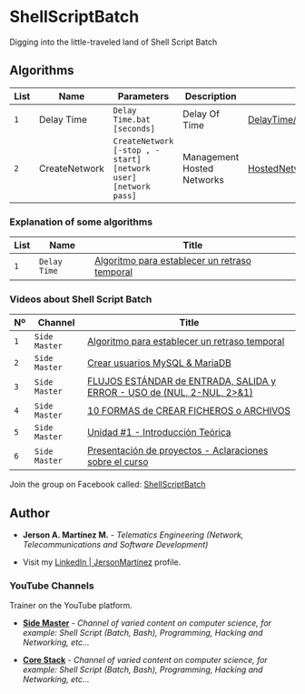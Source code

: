 # ShellScriptBatch
Digging into the little-traveled land of Shell Script Batch

## Algorithms
|List | Name   | Parameters       | Description       | Path      |
|----- | ------- | -------------------- | ----------------- | ----------------- |
|`1` | Delay Time | `Delay Time.bat [seconds]` | Delay Of Time    | [DelayTime/Delay Time.bat](https://github.com/SideMasterGM/ShellScriptBatch/blob/master/DelayTime/Delay%20Time.bat)  |
|`2` | CreateNetwork | `CreateNetwork [-stop , -start] [network user] [network pass]`   | Management Hosted Networks | [HostedNetwork/CreateNetwork.bat](https://github.com/SideMasterGM/ShellScriptBatch/blob/master/HostedNetwork/CreateNetwork.bat) |


### Explanation of some algorithms
| List   | Name       | Title       |
| ------- | -------------------- | ----------------- |
| `1` | `Delay Time` | [Algoritmo para establecer un retraso temporal](https://www.youtube.com/watch?v=8ZbUf64YN6M&t=2s)    |

### Videos about Shell Script Batch
| Nº   | Channel       | Title       |
| ------- | -------------------- | ----------------- |
| `1` | `Side Master` | [Algoritmo para establecer un retraso temporal](https://www.youtube.com/watch?v=8ZbUf64YN6M&t=2s)    |
| `2` | `Side Master` | [Crear usuarios MySQL & MariaDB](https://youtu.be/GrecnRQpMnk?list=PLpsXSRL10eXNkr6CsO31iizYiqRS0GHcS) |
| `3` | `Side Master` | [FLUJOS ESTÁNDAR de ENTRADA, SALIDA y ERROR - USO de (NUL, 2-NUL, 2>&1)](https://youtu.be/MXOWbDTW21k?list=PLpsXSRL10eXNkr6CsO31iizYiqRS0GHcS) |
| `4` | `Side Master` | [10 FORMAS de CREAR FICHEROS o ARCHIVOS](https://youtu.be/rHKcUdUoa8s?list=PLpsXSRL10eXNkr6CsO31iizYiqRS0GHcS) |
| `5` | `Side Master` | [Unidad #1 - Introducción Teórica](https://youtu.be/nkxmd9eRu3A?list=PLpsXSRL10eXNkr6CsO31iizYiqRS0GHcS) |
| `6` | `Side Master` | [Presentación de proyectos - Aclaraciones sobre el curso](https://youtu.be/uG6ugZ43aM4?list=PLpsXSRL10eXNkr6CsO31iizYiqRS0GHcS) |

Join the group on Facebook called: [ShellScriptBatch](https://www.facebook.com/groups/ShellScriptBatch/)

## Author
* **Jerson A. Martínez M.** - *Telematics Engineering (Network, Telecommunications and Software Development)* 

* Visit my [LinkedIn | JersonMartinez](https://www.linkedin.com/in/jersonmartinezsm/) profile.

### YouTube Channels
Trainer on the YouTube platform.
* **[Side Master](https://www.youtube.com/user/sidemastersupremo/)** - *Channel of varied content on computer science, for example: Shell Script (Batch, Bash), Programming, Hacking and Networking, etc...*

* **[Core Stack](https://www.youtube.com/user/gvideosmtutorialesgm)** - *Channel of varied content on computer science, for example: Shell Script (Batch, Bash), Programming, Hacking and Networking, etc...*